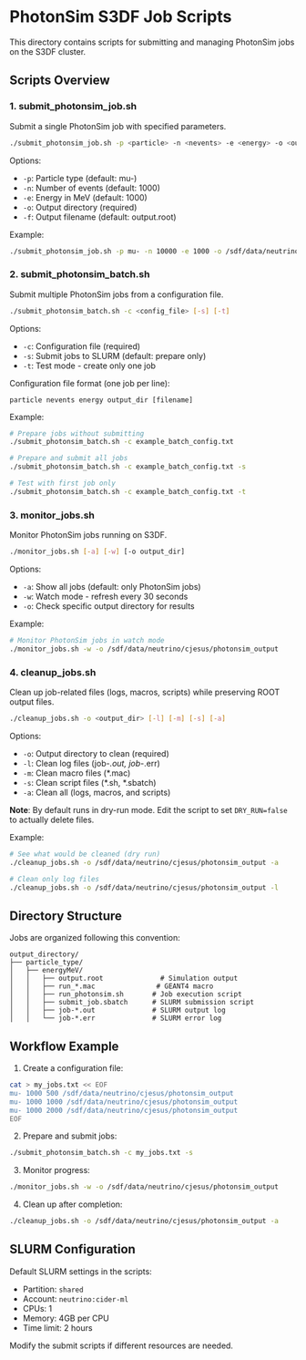 # PhotonSim S3DF Job Scripts

This directory contains scripts for submitting and managing PhotonSim jobs on the S3DF cluster.

## Scripts Overview

### 1. submit_photonsim_job.sh
Submit a single PhotonSim job with specified parameters.

```bash
./submit_photonsim_job.sh -p <particle> -n <nevents> -e <energy> -o <output_dir> [-f <filename>]
```

Options:
- `-p`: Particle type (default: mu-)
- `-n`: Number of events (default: 1000)
- `-e`: Energy in MeV (default: 1000)
- `-o`: Output directory (required)
- `-f`: Output filename (default: output.root)

Example:
```bash
./submit_photonsim_job.sh -p mu- -n 10000 -e 1000 -o /sdf/data/neutrino/cjesus/photonsim_output
```

### 2. submit_photonsim_batch.sh
Submit multiple PhotonSim jobs from a configuration file.

```bash
./submit_photonsim_batch.sh -c <config_file> [-s] [-t]
```

Options:
- `-c`: Configuration file (required)
- `-s`: Submit jobs to SLURM (default: prepare only)
- `-t`: Test mode - create only one job

Configuration file format (one job per line):
```
particle nevents energy output_dir [filename]
```

Example:
```bash
# Prepare jobs without submitting
./submit_photonsim_batch.sh -c example_batch_config.txt

# Prepare and submit all jobs
./submit_photonsim_batch.sh -c example_batch_config.txt -s

# Test with first job only
./submit_photonsim_batch.sh -c example_batch_config.txt -t
```

### 3. monitor_jobs.sh
Monitor PhotonSim jobs running on S3DF.

```bash
./monitor_jobs.sh [-a] [-w] [-o output_dir]
```

Options:
- `-a`: Show all jobs (default: only PhotonSim jobs)
- `-w`: Watch mode - refresh every 30 seconds
- `-o`: Check specific output directory for results

Example:
```bash
# Monitor PhotonSim jobs in watch mode
./monitor_jobs.sh -w -o /sdf/data/neutrino/cjesus/photonsim_output
```

### 4. cleanup_jobs.sh
Clean up job-related files (logs, macros, scripts) while preserving ROOT output files.

```bash
./cleanup_jobs.sh -o <output_dir> [-l] [-m] [-s] [-a]
```

Options:
- `-o`: Output directory to clean (required)
- `-l`: Clean log files (job-*.out, job-*.err)
- `-m`: Clean macro files (*.mac)
- `-s`: Clean script files (*.sh, *.sbatch)
- `-a`: Clean all (logs, macros, and scripts)

**Note**: By default runs in dry-run mode. Edit the script to set `DRY_RUN=false` to actually delete files.

Example:
```bash
# See what would be cleaned (dry run)
./cleanup_jobs.sh -o /sdf/data/neutrino/cjesus/photonsim_output -a

# Clean only log files
./cleanup_jobs.sh -o /sdf/data/neutrino/cjesus/photonsim_output -l
```

## Directory Structure

Jobs are organized following this convention:
```
output_directory/
├── particle_type/
│   ├── energyMeV/
│   │   ├── output.root              # Simulation output
│   │   ├── run_*.mac               # GEANT4 macro
│   │   ├── run_photonsim.sh       # Job execution script
│   │   ├── submit_job.sbatch      # SLURM submission script
│   │   ├── job-*.out              # SLURM output log
│   │   └── job-*.err              # SLURM error log
```

## Workflow Example

1. Create a configuration file:
```bash
cat > my_jobs.txt << EOF
mu- 1000 500 /sdf/data/neutrino/cjesus/photonsim_output
mu- 1000 1000 /sdf/data/neutrino/cjesus/photonsim_output
mu- 1000 2000 /sdf/data/neutrino/cjesus/photonsim_output
EOF
```

2. Prepare and submit jobs:
```bash
./submit_photonsim_batch.sh -c my_jobs.txt -s
```

3. Monitor progress:
```bash
./monitor_jobs.sh -w -o /sdf/data/neutrino/cjesus/photonsim_output
```

4. Clean up after completion:
```bash
./cleanup_jobs.sh -o /sdf/data/neutrino/cjesus/photonsim_output -a
```

## SLURM Configuration

Default SLURM settings in the scripts:
- Partition: `shared`
- Account: `neutrino:cider-ml`
- CPUs: 1
- Memory: 4GB per CPU
- Time limit: 2 hours

Modify the submit scripts if different resources are needed.